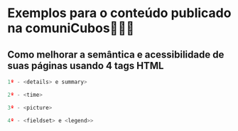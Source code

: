 # Exemplos para o conteúdo publicado na comuniCubos🤘🏻✅

## Como melhorar a semântica e acessibilidade de suas páginas usando 4 tags HTML

```javascript
1º - <details> e summary>
```

```javascript
2º - <time>
```

```javascript
3º - <picture>
```

```javascript
4º - <fieldset> e <legend>>
```